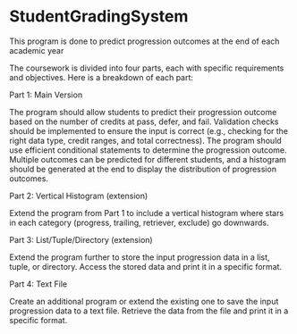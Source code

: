 # StudentGradingSystem
 This program is done to predict progression outcomes at the end of each academic  year


The coursework is divided into four parts, each with specific requirements and objectives. Here is a breakdown of each part:

Part 1: Main Version

The program should allow students to predict their progression outcome based on the number of credits at pass, defer, and fail.
Validation checks should be implemented to ensure the input is correct (e.g., checking for the right data type, credit ranges, and total correctness).
The program should use efficient conditional statements to determine the progression outcome.
Multiple outcomes can be predicted for different students, and a histogram should be generated at the end to display the distribution of progression outcomes.

Part 2: Vertical Histogram (extension)

Extend the program from Part 1 to include a vertical histogram where stars in each category (progress, trailing, retriever, exclude) go downwards.

Part 3: List/Tuple/Directory (extension)

Extend the program further to store the input progression data in a list, tuple, or directory.
Access the stored data and print it in a specific format.

Part 4: Text File

Create an additional program or extend the existing one to save the input progression data to a text file.
Retrieve the data from the file and print it in a specific format.

